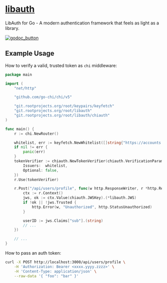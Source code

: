 # [libauth](https://git.rootprojects.org/root/libauth)

LibAuth for Go - A modern authentication framework that feels as light as a library.

[![godoc_button]][godoc]

[godoc]: https://pkg.go.dev/git.rootprojects.org/root/libauth?tab=versions
[godoc_button]: https://godoc.org/git.rootprojects.org/root/libauth?status.svg

## Example Usage

How to verify a valid, trusted token as `chi` middleware:

```go
package main

import (
	"net/http"

	"github.com/go-chi/chi/v5"

	"git.rootprojects.org/root/keypairs/keyfetch"
	"git.rootprojects.org/root/libauth"
	"git.rootprojects.org/root/libauth/chiauth"
)

func main() {
	r := chi.NewRouter()

	whitelist, err := keyfetch.NewWhitelist([]string{"https://accounts.google.com"})
	if nil != err {
		panic(err)
	}
	tokenVerifier := chiauth.NewTokenVerifier(chiauth.VerificationParams{
		Issuers:  whitelist,
		Optional: false,
	})
	r.Use(tokenVerifier)

	r.Post("/api/users/profile", func(w http.ResponseWriter, r *http.Request) {
		ctx := r.Context()
		jws, ok := ctx.Value(chiauth.JWSKey).(*libauth.JWS)
		if !ok || !jws.Trusted {
			http.Error(w, "Unauthorized", http.StatusUnauthorized)
		}

		userID := jws.Claims["sub"].(string)
		// ...
	})

    // ...
}
```

How to pass an auth token:

```bash
curl -X POST http://localhost:3000/api/users/profile \
    -H 'Authorization: Bearer <xxxx.yyyy.zzzz>' \
    -H 'Content-Type: application/json' \
    --raw-data '{ "foo": "bar" }'
```
